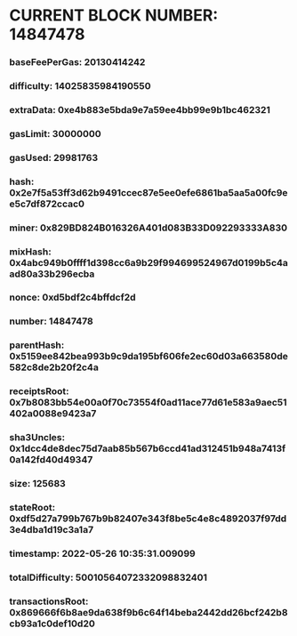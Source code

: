 # CURRENT BLOCK NUMBER: 14847478

### baseFeePerGas: 20130414242
### difficulty: 14025835984190550
### extraData: 0xe4b883e5bda9e7a59ee4bb99e9b1bc462321
### gasLimit: 30000000
### gasUsed: 29981763
### hash: 0x2e7f5a53ff3d62b9491ccec87e5ee0efe6861ba5aa5a00fc9ee5c7df872ccac0
### miner: 0x829BD824B016326A401d083B33D092293333A830
### mixHash: 0x4abc949b0ffff1d398cc6a9b29f994699524967d0199b5c4aad80a33b296ecba
### nonce: 0xd5bdf2c4bffdcf2d
### number: 14847478
### parentHash: 0x5159ee842bea993b9c9da195bf606fe2ec60d03a663580de582c8de2b20f2c4a
### receiptsRoot: 0x7b8083bb54e00a0f70c73554f0ad11ace77d61e583a9aec51402a0088e9423a7
### sha3Uncles: 0x1dcc4de8dec75d7aab85b567b6ccd41ad312451b948a7413f0a142fd40d49347
### size: 125683
### stateRoot: 0xdf5d27a799b767b9b82407e343f8be5c4e8c4892037f97dd3e4dba1d19c3a1a7
### timestamp: 2022-05-26 10:35:31.009099
### totalDifficulty: 50010564072332098832401
### transactionsRoot: 0x869666f6b8ae9da638f9b6c64f14beba2442dd26bcf242b8cb93a1c0def10d20
